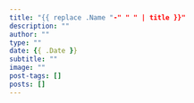 ```yaml
---
title: "{{ replace .Name "-" " " | title }}"
description: ""
author: ""
type: ""
date: {{ .Date }}
subtitle: ""
image: ""
post-tags: []
posts: []
---
```

